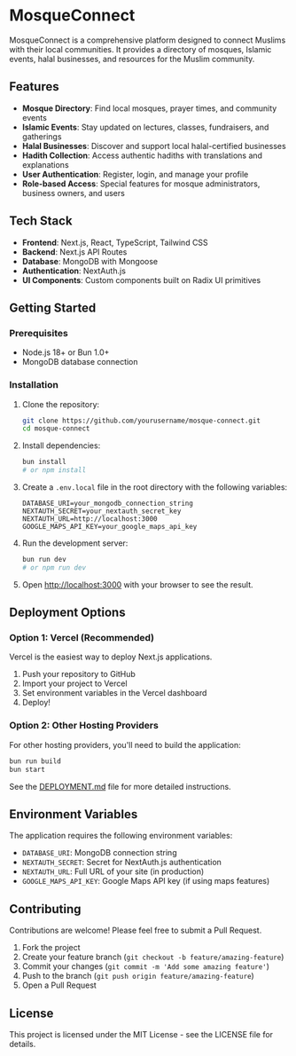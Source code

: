 # MosqueConnect

MosqueConnect is a comprehensive platform designed to connect Muslims with their local communities. It provides a directory of mosques, Islamic events, halal businesses, and resources for the Muslim community.

## Features

- **Mosque Directory**: Find local mosques, prayer times, and community events
- **Islamic Events**: Stay updated on lectures, classes, fundraisers, and gatherings
- **Halal Businesses**: Discover and support local halal-certified businesses
- **Hadith Collection**: Access authentic hadiths with translations and explanations
- **User Authentication**: Register, login, and manage your profile
- **Role-based Access**: Special features for mosque administrators, business owners, and users

## Tech Stack

- **Frontend**: Next.js, React, TypeScript, Tailwind CSS
- **Backend**: Next.js API Routes
- **Database**: MongoDB with Mongoose
- **Authentication**: NextAuth.js
- **UI Components**: Custom components built on Radix UI primitives

## Getting Started

### Prerequisites

- Node.js 18+ or Bun 1.0+
- MongoDB database connection

### Installation

1. Clone the repository:
   ```bash
   git clone https://github.com/yourusername/mosque-connect.git
   cd mosque-connect
   ```

2. Install dependencies:
   ```bash
   bun install
   # or npm install
   ```

3. Create a `.env.local` file in the root directory with the following variables:
   ```env
   DATABASE_URI=your_mongodb_connection_string
   NEXTAUTH_SECRET=your_nextauth_secret_key
   NEXTAUTH_URL=http://localhost:3000
   GOOGLE_MAPS_API_KEY=your_google_maps_api_key
   ```

4. Run the development server:
   ```bash
   bun run dev
   # or npm run dev
   ```

5. Open [http://localhost:3000](http://localhost:3000) with your browser to see the result.

## Deployment Options

### Option 1: Vercel (Recommended)

Vercel is the easiest way to deploy Next.js applications.

1. Push your repository to GitHub
2. Import your project to Vercel
3. Set environment variables in the Vercel dashboard
4. Deploy!

### Option 2: Other Hosting Providers

For other hosting providers, you'll need to build the application:

```bash
bun run build
bun start
```

See the [DEPLOYMENT.md](DEPLOYMENT.md) file for more detailed instructions.

## Environment Variables

The application requires the following environment variables:

- `DATABASE_URI`: MongoDB connection string
- `NEXTAUTH_SECRET`: Secret for NextAuth.js authentication
- `NEXTAUTH_URL`: Full URL of your site (in production)
- `GOOGLE_MAPS_API_KEY`: Google Maps API key (if using maps features)

## Contributing

Contributions are welcome! Please feel free to submit a Pull Request.

1. Fork the project
2. Create your feature branch (`git checkout -b feature/amazing-feature`)
3. Commit your changes (`git commit -m 'Add some amazing feature'`)
4. Push to the branch (`git push origin feature/amazing-feature`)
5. Open a Pull Request

## License

This project is licensed under the MIT License - see the LICENSE file for details.
